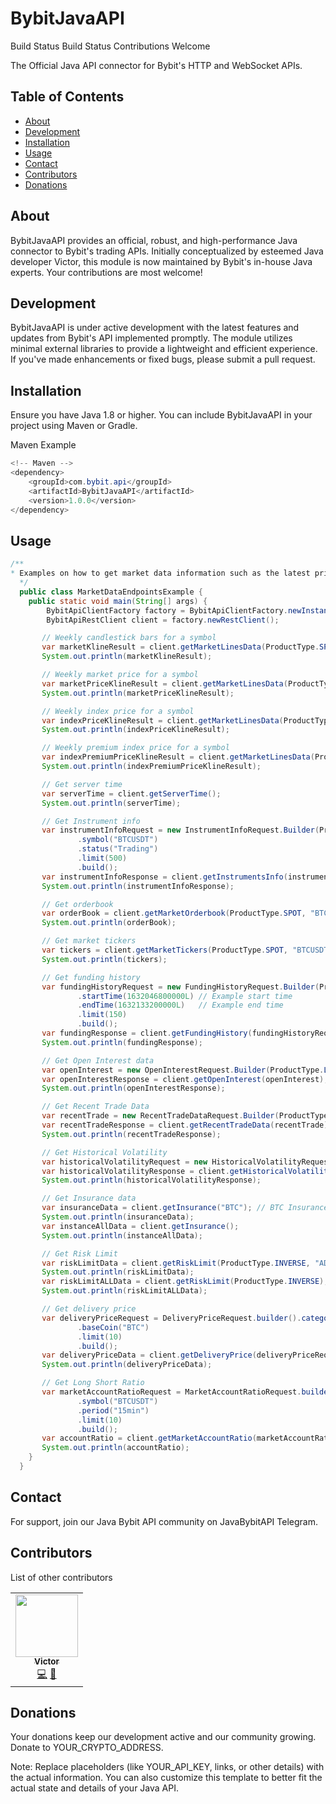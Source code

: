 # BybitJavaAPI

Build Status Build Status Contributions Welcome

The Official Java API connector for Bybit's HTTP and WebSocket APIs.

## Table of Contents

- [About](#about)
- [Development](#development)
- [Installation](#installation)
- [Usage](#usage)
- [Contact](#contact)
- [Contributors](#contributors)
- [Donations](#donations)

## About
BybitJavaAPI provides an official, robust, and high-performance Java connector to Bybit's trading APIs. Initially conceptualized by esteemed Java developer Victor, this module is now maintained by Bybit's in-house Java experts. Your contributions are most welcome!

## Development
BybitJavaAPI is under active development with the latest features and updates from Bybit's API implemented promptly. The module utilizes minimal external libraries to provide a lightweight and efficient experience. If you've made enhancements or fixed bugs, please submit a pull request.

## Installation
Ensure you have Java 1.8 or higher. You can include BybitJavaAPI in your project using Maven or Gradle.

Maven Example
```java
<!-- Maven -->
<dependency>
    <groupId>com.bybit.api</groupId>
    <artifactId>BybitJavaAPI</artifactId>
    <version>1.0.0</version>
</dependency>
```

## Usage
```java
/**
* Examples on how to get market data information such as the latest price of a symbol, etc.
  */
  public class MarketDataEndpointsExample {
    public static void main(String[] args) {
        BybitApiClientFactory factory = BybitApiClientFactory.newInstance();
        BybitApiRestClient client = factory.newRestClient();

       // Weekly candlestick bars for a symbol
       var marketKlineResult = client.getMarketLinesData(ProductType.SPOT,"BTCUSDT", MarketInterval.WEEKLY);
       System.out.println(marketKlineResult);

       // Weekly market price for a symbol
       var marketPriceKlineResult = client.getMarketLinesData(ProductType.SPOT,"BTCUSDT", MarketInterval.WEEKLY);
       System.out.println(marketPriceKlineResult);

       // Weekly index price for a symbol
       var indexPriceKlineResult = client.getMarketLinesData(ProductType.SPOT,"BTCUSDT", MarketInterval.WEEKLY);
       System.out.println(indexPriceKlineResult);

       // Weekly premium index price for a symbol
       var indexPremiumPriceKlineResult = client.getMarketLinesData(ProductType.SPOT,"BTCUSDT", MarketInterval.WEEKLY);
       System.out.println(indexPremiumPriceKlineResult);

       // Get server time
       var serverTime = client.getServerTime();
       System.out.println(serverTime);

       // Get Instrument info
       var instrumentInfoRequest = new InstrumentInfoRequest.Builder(ProductType.SPOT)
               .symbol("BTCUSDT")
               .status("Trading")
               .limit(500)
               .build();
       var instrumentInfoResponse = client.getInstrumentsInfo(instrumentInfoRequest);
       System.out.println(instrumentInfoResponse);

       // Get orderbook
       var orderBook = client.getMarketOrderbook(ProductType.SPOT, "BTCUSDT");
       System.out.println(orderBook);

       // Get market tickers
       var tickers = client.getMarketTickers(ProductType.SPOT, "BTCUSDT");
       System.out.println(tickers);

       // Get funding history
       var fundingHistoryRequest = new FundingHistoryRequest.Builder(ProductType.LINEAR, "BTCUSD")
               .startTime(1632046800000L) // Example start time
               .endTime(1632133200000L)   // Example end time
               .limit(150)
               .build();
       var fundingResponse = client.getFundingHistory(fundingHistoryRequest);
       System.out.println(fundingResponse);

       // Get Open Interest data
       var openInterest = new OpenInterestRequest.Builder(ProductType.LINEAR, "BTCUSDT", "5min") .build();
       var openInterestResponse = client.getOpenInterest(openInterest);
       System.out.println(openInterestResponse);

       // Get Recent Trade Data
       var recentTrade = new RecentTradeDataRequest.Builder(ProductType.OPTION).symbol("ETH-30JUN23-2050-C").build();
       var recentTradeResponse = client.getRecentTradeData(recentTrade);
       System.out.println(recentTradeResponse);

       // Get Historical Volatility
       var historicalVolatilityRequest = new HistoricalVolatilityRequest.Builder(ProductType.OPTION).period(7).build();
       var historicalVolatilityResponse = client.getHistoricalVolatility(historicalVolatilityRequest);
       System.out.println(historicalVolatilityResponse);

       // Get Insurance data
       var insuranceData = client.getInsurance("BTC"); // BTC Insurance
       System.out.println(insuranceData);
       var instanceAllData = client.getInsurance();
       System.out.println(instanceAllData);

       // Get Risk Limit
       var riskLimitData = client.getRiskLimit(ProductType.INVERSE, "ADAUSD");
       System.out.println(riskLimitData);
       var riskLimitALLData = client.getRiskLimit(ProductType.INVERSE);
       System.out.println(riskLimitALLData);

       // Get delivery price
       var deliveryPriceRequest = DeliveryPriceRequest.builder().category(ProductType.OPTION)
               .baseCoin("BTC")
               .limit(10)
               .build();
       var deliveryPriceData = client.getDeliveryPrice(deliveryPriceRequest);
       System.out.println(deliveryPriceData);

       // Get Long Short Ratio
       var marketAccountRatioRequest = MarketAccountRatioRequest.builder().category(ProductType.LINEAR)
               .symbol("BTCUSDT")
               .period("15min")
               .limit(10)
               .build();
       var accountRatio = client.getMarketAccountRatio(marketAccountRatioRequest);
       System.out.println(accountRatio);
    }
  }
```

## Contact
For support, join our Java Bybit API community on JavaBybitAPI Telegram.

## Contributors
List of other contributors
<table>
  <tr>
    <td align="center"><a href="https://github.com/wuhewuhe"><img src="https://avatars.githubusercontent.com/u/54495183?v=4" width="100px;" alt=""/><br /><sub><b>Victor</b></sub></a><br /><a href="https://github.com/bybit-exchange/pybit/commits?author=wuhewuhe" title="Code">💻</a> <a href="https://github.com/bybit-exchange/pybit/commits?author=wuhewuhe" title="Documentation">📖</a></td>
</tr>
</table>

## Donations
Your donations keep our development active and our community growing. Donate to YOUR_CRYPTO_ADDRESS.

Note: Replace placeholders (like YOUR_API_KEY, links, or other details) with the actual information. You can also customize this template to better fit the actual state and details of your Java API.